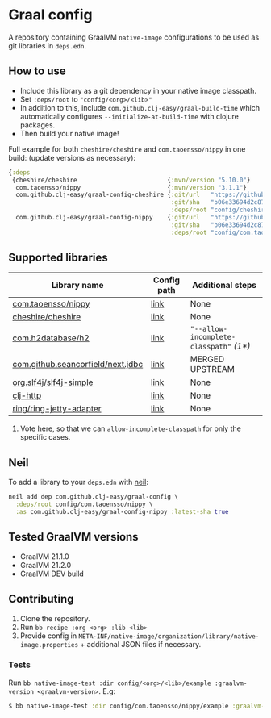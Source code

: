 # Graal config

A repository containing GraalVM `native-image` configurations to be used as git
libraries in `deps.edn`.

## How to use

- Include this library as a git dependency in your native image classpath.
- Set `:deps/root` to `"config/<org>/<lib>"`
- In addition to this, include `com.github.clj-easy/graal-build-time` which automatically configures `--initialize-at-build-time` with clojure packages.
- Then build your native image!

Full example for both `cheshire/cheshire` and `com.taoensso/nippy` in one build:
(update versions as necessary):

``` clojure
{:deps
 {cheshire/cheshire                         {:mvn/version "5.10.0"}
  com.taoensso/nippy                        {:mvn/version "3.1.1"}
  com.github.clj-easy/graal-config-cheshire {:git/url   "https://github.com/clj-easy/graal-config"
                                             :git/sha   "b06e33694d2c878169958f7317ea01d9c0353ab4"
                                             :deps/root "config/cheshire/cheshire"}
  com.github.clj-easy/graal-config-nippy    {:git/url   "https://github.com/clj-easy/graal-config"
                                             :git/sha   "b06e33694d2c878169958f7317ea01d9c0353ab4"
                                             :deps/root "config/com.taoensso/nippy"}}}
```

## Supported libraries

| Library name                                                                       | Config path                                        | Additional steps                         |
|------------------------------------------------------------------------------------|----------------------------------------------------|------------------------------------------|
| [com.taoensso/nippy](https://github.com/ptaoussanis/nippy)                         | [link](./config/com.taoensso/nippy)                | None                                     |
| [cheshire/cheshire](https://github.com/dakrone/cheshire)                           | [link](./config/cheshire/cheshire)                 | None                                     |
| [com.h2database/h2](https://github.com/h2database/h2database)                      | [link](./config/com.h2database/h2)                 | `"--allow-incomplete-classpath"` _(1\*)_ |
| [com.github.seancorfield/next.jdbc](https://github.com/seancorfield/next-jdbc)     | [link](./config/com.github.seancorfield/next.jdbc) | MERGED UPSTREAM                          |
| [org.slf4j/slf4j-simple](https://github.com/qos-ch/slf4j/tree/master/slf4j-simple) | [link](./config/org.slf4j/slf4j-simple)            | None                                     |
| [clj-http](https://github.com/dakrone/clj-http)                                    | [link](./config/clj-http/clj-http)                 | None                                     |
| [ring/ring-jetty-adapter](https://github.com/ring-clojure/ring)                    | [link](./config/ring/ring-jetty-adapter)           | None                                     |

1) Vote [here](https://github.com/oracle/graal/issues/1664), so that we can `allow-incomplete-classpath` for only the specific cases.

## Neil

To add a library to your `deps.edn` with [neil](https://github.com/babashka/neil):

``` clojure
neil add dep com.github.clj-easy/graal-config \
  :deps/root config/com.taoensso/nippy \
  :as com.github.clj-easy/graal-config-nippy :latest-sha true
```

## Tested GraalVM versions

   - GraalVM 21.1.0
   - GraalVM 21.2.0
   - GraalVM DEV build

## Contributing

1. Clone the repository.
2. Run `bb recipe :org <org> :lib <lib>`
3. Provide config in
   `META-INF/native-image/organization/library/native-image.properties` +
   additional JSON files if necessary.

### Tests

Run `bb native-image-test :dir config/<org>/<lib>/example :graalvm-version <graalvm-version>`.
E.g:

``` clojure
$ bb native-image-test :dir config/com.taoensso/nippy/example :graalvm-version 21.1.2`.
```
